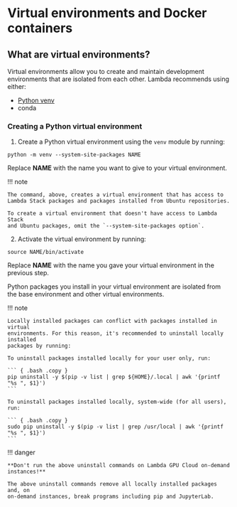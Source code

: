 # Virtual environments and Docker containers

## What are virtual environments?

Virtual environments allow you to create and maintain development environments
that are isolated from each other. Lambda recommends using either:

- [Python venv](#creating-a-python-virtual-environment)
- conda

### Creating a Python virtual environment

1. Create a Python virtual environment using the `venv` module by running:

``` { .bash .copy }
python -m venv --system-site-packages NAME
```

Replace **NAME** with the name you want to give to your virtual
environment.

!!! note

    The command, above, creates a virtual environment that has access to
    Lambda Stack packages and packages installed from Ubuntu repositories.

    To create a virtual environment that doesn't have access to Lambda Stack
    and Ubuntu packages, omit the `--system-site-packages option`.

2.  Activate the virtual environment by running:

``` { .bash .copy }
source NAME/bin/activate
```

Replace **NAME** with the name you gave your virtual environment in the
previous step.

Python packages you install in your virtual environment are isolated from
the base environment and other virtual environments.

!!! note

    Locally installed packages can conflict with packages installed in virtual
    environments. For this reason, it's recommended to uninstall locally installed
    packages by running:

    To uninstall packages installed locally for your user only, run:

    ``` { .bash .copy }
    pip uninstall -y $(pip -v list | grep ${HOME}/.local | awk '{printf "%s ", $1}')
    ```

    To uninstall packages installed locally, system-wide (for all users), run:

    ``` { .bash .copy }
    sudo pip uninstall -y $(pip -v list | grep /usr/local | awk '{printf "%s ", $1}')
    ```

!!! danger

    **Don't run the above uninstall commands on Lambda GPU Cloud on-demand
    instances!**
    
    The above uninstall commands remove all locally installed packages and, on
    on-demand instances, break programs including pip and JupyterLab.
